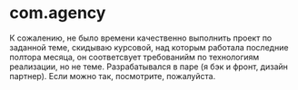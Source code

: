 # com.agency
К сожалению, не было времени качественно выполнить проект по заданной теме,
 скидываю курсовой, над которым работала последние полтора месяца, он соответсвует требованийм по технологиям реализации, 
 но не теме. Разрабатывался в паре (я бэк и фронт, дизайн партнер).
 Если можно так, посмотрите, пожалуйста. 